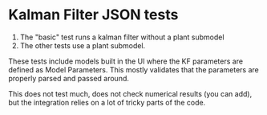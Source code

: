 # Kalman Filter JSON tests

1. The "basic" test runs a kalman filter without a plant submodel
2. The other tests use a plant submodel.

These tests include models built in the UI where the KF parameters are defined
as Model Parameters. This mostly validates that the parameters are properly
parsed and passed around.

This does not test much, does not check numerical results (you can add), but
the integration relies on a lot of tricky parts of the code.
